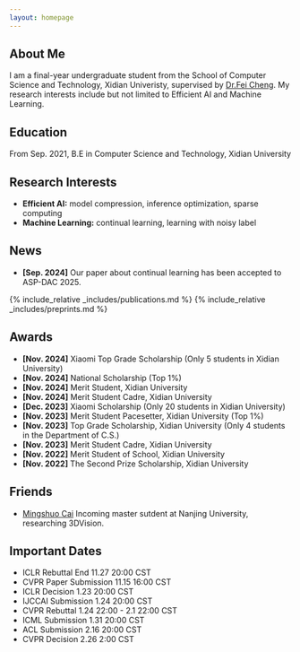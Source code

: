 ```yaml
---
layout: homepage
---
```


## About Me

I am a final-year undergraduate student from the School of Computer Science and Technology, Xidian Univeristy, supervised by [Dr.Fei Cheng](https://dblp.org/pid/06/5591.html). My research interests include but not limited to Efficient AI and Machine Learning.

## Education 
From Sep. 2021, B.E in Computer Science and Technology, Xidian University  

## Research Interests

- **Efficient AI:** model compression, inference optimization, sparse computing
- **Machine Learning:** continual learning, learning with noisy label

## News

- **[Sep. 2024]** Our paper about continual learning has been accepted to ASP-DAC 2025.

{% include_relative _includes/publications.md %}
{% include_relative _includes/preprints.md %}

## Awards
- **[Nov. 2024]** Xiaomi Top Grade Scholarship (Only 5 students in Xidian University)
- **[Nov. 2024]** National Scholarship (Top 1%)
- **[Nov. 2024]** Merit Student, Xidian University
- **[Nov. 2024]** Merit Student Cadre, Xidian University
- **[Dec. 2023]** Xiaomi Scholarship (Only 20 students in Xidian University)
- **[Nov. 2023]** Merit Student Pacesetter, Xidian University (Top 1%)
- **[Nov. 2023]** Top Grade Scholarship, Xidian University (Only 4 students in the Department of C.S.)
- **[Nov. 2023]** Merit Student Cadre, Xidian University
- **[Nov. 2022]** Merit Student of School, Xidian University
- **[Nov. 2022]** The Second Prize Scholarship, Xidian University

## Friends
- [Mingshuo Cai](https://cfcys.github.io/) Incoming master sutdent at Nanjing University, researching 3DVision.

## Important Dates
- ICLR Rebuttal End 11.27 20:00 CST
- CVPR Paper Submission 11.15 16:00 CST
- ICLR Decision 1.23 20:00 CST
- IJCCAI Submission 1.24 20:00 CST
- CVPR Rebuttal 1.24 22:00 - 2.1 22:00 CST
- ICML Submission 1.31 20:00 CST
- ACL Submission 2.16 20:00 CST
- CVPR Decision 2.26 2:00 CST
